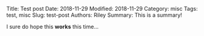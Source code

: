 Title: Test post
Date: 2018-11-29
Modified: 2018-11-29
Category: misc
Tags: test, misc
Slug: test-post
Authors: Riley
Summary: This is a summary!

I sure do hope this **works** this time...
